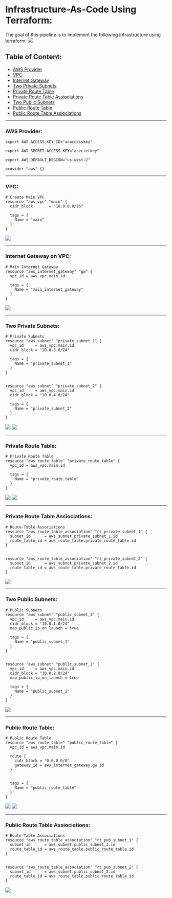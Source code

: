 # Infrastructure-As-Code Using Terraform:

The goal of this pipeline is to implement the following infrastructure using terraform:
![](img/infrastructure.jpeg)

## Table of Content:
- [AWS Provider](#aws-provider)
- [VPC](#vpc)
- [Internet Gateway](#internet-gateway-on-vpc)
- [Two Private Subnets](#two-private-subnets)
- [Private Route Table](#private-route-table)
- [Private Route Table Assiociations](#private-route-table-assiociations)
- [Two Public Subnets](#two-public-subnets)
- [Public Route Table](#public-route-table)
- [Public Route Table Assiociations](#public-route-table-assiociations)
<hr>

### AWS Provider:
```
export AWS_ACCESS_KEY_ID="anaccesskey"
```
```
export AWS_SECRET_ACCESS_KEY="asecretkey"
```
```
export AWS_DEFAULT_REGION="us-west-2"
```

```
provider "aws" {}
```

<hr>

### VPC:

```
# Create Main VPC
resource "aws_vpc" "main" {
  cidr_block       = "10.0.0.0/16"

  tags = {
    Name = "main"
  }
}
```

![](img/vpc.png)

<hr>

### Internet Gateway on VPC:

```
# Main Internet Gateway
resource "aws_internet_gateway" "gw" {
  vpc_id = aws_vpc.main.id

  tags = {
    Name = "main_internet_gateway"
  }
}
```
![](img/internet_gateway.png)

<hr>

### Two Private Subnets:

```
# Private Subnets
resource "aws_subnet" "private_subnet_1" {
  vpc_id     = aws_vpc.main.id
  cidr_block = "10.0.3.0/24"

  tags = {
    Name = "private_subnet_1"
  }
}


resource "aws_subnet" "private_subnet_2" {
  vpc_id     = aws_vpc.main.id
  cidr_block = "10.0.4.0/24"
  
  tags = {
    Name = "private_subnet_2"
  }
}
```

![](img/private-subnet-1.png)
![](img/private-subnet-2.png)

<hr>

### Private Route Table:

```
# Private Route Table
resource "aws_route_table" "private_route_table" {
  vpc_id = aws_vpc.main.id

  tags = {
    Name = "private_route_table"
  }
}
```
![](img/private-route-table.png)
![](img/private-route-table-routes.png)
<hr>

### Private Route Table Assiociations:

```
# Route-Table Associations
resource "aws_route_table_association" "rt_private_subnet_1" {
  subnet_id      = aws_subnet.private_subnet_1.id
  route_table_id = aws_route_table.private_route_table.id
}


resource "aws_route_table_association" "rt_private_subnet_2" {
  subnet_id      = aws_subnet.private_subnet_2.id
  route_table_id = aws_route_table.private_route_table.id
}
```

![](img/private-route-table-assiociations.png)

<hr>


### Two Public Subnets:

```
# Public Subnets
resource "aws_subnet" "public_subnet_1" {
  vpc_id     = aws_vpc.main.id
  cidr_block = "10.0.1.0/24"
  map_public_ip_on_launch = true

  tags = {
    Name = "public_subnet_1"
  }
}


resource "aws_subnet" "public_subnet_2" {
  vpc_id     = aws_vpc.main.id
  cidr_block = "10.0.2.0/24"
  map_public_ip_on_launch = true

  tags = {
    Name = "public_subnet_2"
  }
}
```
![](img/public-subnets.png)

<hr>

### Public Route Table:

```
# Public Route Table
resource "aws_route_table" "public_route_table" {
  vpc_id = aws_vpc.main.id

  route {
    cidr_block = "0.0.0.0/0"
    gateway_id = aws_internet_gateway.gw.id
  }


  tags = {
    Name = "public_route_table"
  }
}
```

![](img/public-route-table.png)
![](img/public-route-table-routes.png)

<hr>

### Public Route Table Assiociations:

```
# Route-Table Associations
resource "aws_route_table_association" "rt_pub_subnet_1" {
  subnet_id      = aws_subnet.public_subnet_1.id
  route_table_id = aws_route_table.public_route_table.id
}


resource "aws_route_table_association" "rt_pub_subnet_2" {
  subnet_id      = aws_subnet.public_subnet_2.id
  route_table_id = aws_route_table.public_route_table.id
}
```

![](img/public-route-table-assiociations.png)